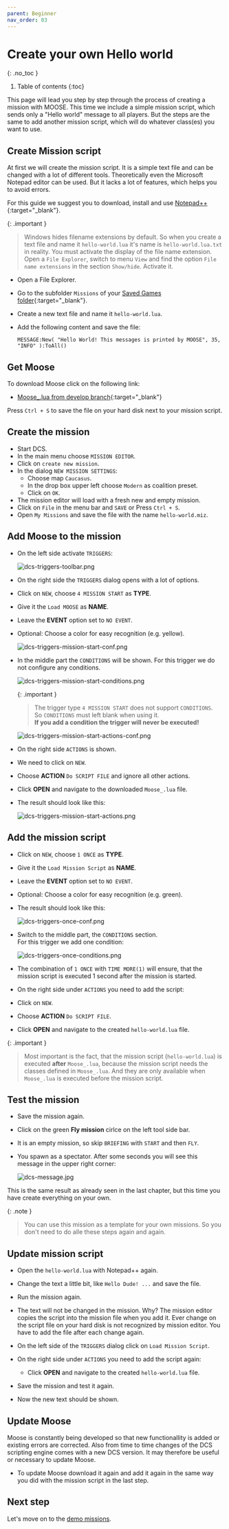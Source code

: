 ```yaml
---
parent: Beginner
nav_order: 03
---
```


# Create your own Hello world
{: .no_toc }

1. Table of contents
{:toc}

This page will lead you step by step through the process of creating a mission
with MOOSE. This time we include a simple mission script, which sends only
a "Hello world" message to all players. But the steps are the same to add
another mission script, which will do whatever class(es) you want to use.

## Create Mission script

At first we will create the mission script. It is a simple text file and can be
changed with a lot of different tools. Theoretically even the Microsoft Notepad
editor can be used. But it lacks a lot of features, which helps you to avoid
errors.

For this guide we suggest you to download, install and use [Notepad++]{:target="_blank"}.

{: .important }
> Windows hides filename extensions by default. So when you create a text file
> and name it `hello-world.lua` it's name is `hello-world.lua.txt` in reality.
> You must activate the display of the file name extension.
> Open a `File Explorer`, switch to menu `View` and find the option
> `File name extensions` in the section `Show/hide`. Activate it.

- Open a File Explorer.
- Go to the subfolder `Missions` of your [Saved Games folder]{:target="_blank"}.
- Create a new text file and name it `hello-world.lua`.
- Add the following content and save the file:

  `MESSAGE:New( "Hello World! This messages is printed by MOOSE", 35, "INFO" ):ToAll()`

## Get Moose

To download Moose click on the following link:

- [Moose_.lua from develop branch]{:target="_blank"}

Press `Ctrl + S` to save the file on your hard disk next to your mission script.

## Create the mission

- Start DCS.
- In the main menu choose `MISSION EDITOR`.
- Click on `create new mission`.
- In the dialog `NEW MISSION SETTINGS`:
  - Choose map `Caucasus`.
  - In the drop box upper left choose `Modern` as coalition preset.
  - Click on `OK`.
- The mission editor will load with a fresh new and empty mission.
- Click on `File` in the menu bar and `SAVE` or Press `Ctrl + S`.
- Open `My Missions` and save the file with the name `hello-world.miz`.

## Add Moose to the mission

- On the left side activate `TRIGGERS`:

    ![dcs-triggers-toolbar.png](../images/beginner/dcs-triggers-toolbar.png)

- On the right side the `TRIGGERS` dialog opens with a lot of options.
- Click on `NEW`, choose `4 MISSION START` as **TYPE**.
- Give it the `Load MOOSE` as **NAME**.
- Leave the **EVENT** option set to `NO EVENT`.
- Optional: Choose a color for easy recognition (e.g. yellow).

    ![dcs-triggers-mission-start-conf.png](../images/beginner/dcs-triggers-mission-start-conf.png)

- In the middle part the `CONDITIONS` will be shown.
  For this trigger we do not configure any conditions.

    ![dcs-triggers-mission-start-conditions.png](../images/beginner/dcs-triggers-mission-start-conditions.png)

    {: .important }
    > The trigger type `4 MISSION START` does not support `CONDITIONS`. <br />
    > So `CONDITIONS` must left blank when using it. <br />
    > **If you add a condition the trigger will never be executed!**

    ![dcs-triggers-mission-start-actions-conf.png](../images/beginner/dcs-triggers-mission-start-actions-conf.png)

- On the right side `ACTIONS` is shown.
- We need to click on `NEW`.
- Choose **ACTION** `Do SCRIPT FILE` and ignore all other actions.
- Click **OPEN** and navigate to the downloaded `Moose_.lua` file.
- The result should look like this:

    ![dcs-triggers-mission-start-actions.png](../images/beginner/dcs-triggers-mission-start-actions.png)

## Add the mission script

- Click on `NEW`, choose `1 ONCE` as **TYPE**.
- Give it the `Load Mission Script` as **NAME**.
- Leave the **EVENT** option set to `NO EVENT`.
- Optional: Choose a color for easy recognition (e.g. green).
- The result should look like this:

    ![dcs-triggers-once-conf.png](../images/beginner/dcs-triggers-once-conf.png)

- Switch to the middle part, the `CONDITIONS` section. <br />
  For this trigger we add one condition:

    ![dcs-triggers-once-conditions.png](../images/beginner/dcs-triggers-once-conditions-conf.png)

- The combination of `1 ONCE` with `TIME MORE(1)` will ensure, that the mission
  script is executed 1 second after the mission is started.

- On the right side under `ACTIONS` you need to add the script:
- Click on `NEW`.
- Choose **ACTION** `Do SCRIPT FILE`.
- Click **OPEN** and navigate to the created `hello-world.lua` file.

{: .important }
> Most important is the fact, that the mission script (`hello-world.lua`)
> is executed **after** `Moose_.lua`, because the mission script needs the
> classes defined in `Moose_.lua`. And they are only available when `Moose_.lua`
> is executed before the mission script.

## Test the mission

- Save the mission again.
- Click on the green **Fly mission** cirlce on the left tool side bar.
- It is an empty mission, so skip `BRIEFING` with `START` and then `FLY`.
- You spawn as a spectator. After some seconds you will see this message in
  the upper right corner:

    ![dcs-message.jpg](../images/beginner/dcs-message.jpg)

This is the same result as already seen in the last chapter, but this time you
have create everything on your own.

{: .note }
> You can use this mission as a template for your own missions. So you don't
> need to do alle these steps again and again.

## Update mission script

- Open the `hello-world.lua` with Notepad++ again.
- Change the text a little bit, like `Hello Dude! ...` and save the file.
- Run the mission again.
- The text will not be changed in the mission. Why?
  The mission editor copies the script into the mission file when you add it.
  Ever change on the script file on your hard disk is not recognized by mission editor.
  You have to add the file after each change again.

- On the left side of the `TRIGGERS` dialog click on `Load Mission Script`.
- On the right side under `ACTIONS` you need to add the script again:
    - Click **OPEN** and navigate to the created `hello-world.lua` file.
- Save the mission and test it again.
- Now the new text should be shown.

## Update Moose

Moose is constantly being developed so that new functionallity is added or
existing errors are corrected. Also from time to time changes of the DCS
scripting engine comes with a new DCS version. It may therefore be useful or
necessary to update Moose.

- To update Moose download it again and add it again in the same way you did
  with the mission script in the last step.

## Next step

Let's move on to the [demo missions].

[Notepad++]: https://notepad-plus-plus.org/downloads/
[Saved Games folder]: tipps-and-tricks.md#find-the-saved-games-folder
[Moose_.lua from develop branch]: https://raw.githubusercontent.com/FlightControl-Master/MOOSE_INCLUDE/develop/Moose_Include_Static/Moose_.lua
[demo missions]: demo-missions.md
